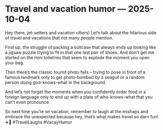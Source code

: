 # Travel and vacation humor — 2025-10-04

Hey there, jet-setters and vacation vibers! Let’s talk about the hilarious side of travel and vacations that not many people mention. 

First up, the struggle of packing a suitcase that always ends up looking like a jigsaw puzzle trying to fit in that one last pair of shoes. And don’t get me started on the mini toiletries that seem to explode the moment you open your bag. 

Then there’s the classic tourist photo fails – trying to pose in front of a famous landmark only to get photo-bombed by a seagull or a random person doing god-knows-what in the background. 

And let’s not forget the moments when you confidently order food in a foreign language only to end up with a plate of who-knows-what that you can’t even pronounce. 

So next time you’re on vacation, remember to laugh at the mishaps and embrace the unexpected because hey, that’s what makes travel so darn fun! ✈️🌴 #TravelLaughs #VacayHumor